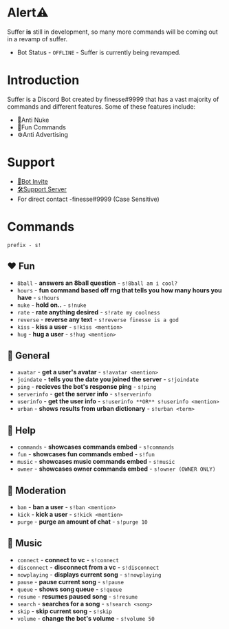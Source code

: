 # Alert⚠️
Suffer **is** still in development, so many more commands will be coming out in a revamp of suffer.
- Bot Status - `OFFLINE` - Suffer is currently being revamped.

# Introduction
Suffer is a Discord Bot created by finesse#9999 that has a vast majority of commands and different features. 
Some of these features include:

- 🤖Anti Nuke
- 🔧Fun Commands
- ⚙️Anti Advertising

# Support
- [🤖Bot Invite](https://discord.com/api/oauth2/authorize?client_id=641522471597506581&permissions=0&scope=bot)
- [🛠️Support Server](https://discord.gg/dropouts)
- For direct contact -finesse#9999 (Case Sensitive)

# Commands
`prefix - s!`
## ❤️ Fun
- `8ball` - **answers an 8ball question** - `s!8ball am i cool?`
- `hours` - **fun command based off rng that tells you how many hours you have** - `s!hours`
- `nuke` - **hold on..** - `s!nuke`
- `rate` - **rate anything desired** - `s!rate my coolness`
- `reverse` - **reverse any text** - `s!reverse finesse is a god`
- `kiss` - **kiss a user** - `s!kiss <mention>`
- `hug` - **hug a user** - `s!hug <mention>`
## 🧡 General
- `avatar` - **get a user's avatar** - `s!avatar <mention>`
- `joindate` - **tells you the date you joined the server** - `s!joindate`
- `ping` - **recieves the bot's response ping** - `s!ping`
- `serverinfo` - **get the server info** - `s!serverinfo`
- `userinfo` - **get the user info** - `s!userinfo **OR** s!userinfo <mention>`
- `urban` - **shows results from urban dictionary** - `s!urban <term>`
## 💛 Help
- `commands` - **showcases commands embed** - `s!commands`
- `fun` - **showcases fun commands embed** - `s!fun`
- `music` - **showcases music commands embed** - `s!music`
- `owner` - **showcases owner commands embed** - `s!owner (OWNER ONLY)`
## 💚 Moderation
- `ban` - **ban a user** - `s!ban <mention>`
- `kick` - **kick a user** - `s!kick <mention>`
- `purge` - **purge an amount of chat** - `s!purge 10`
## 💙 Music
- `connect` - **connect to vc** - `s!connect`
- `disconnect` - **disconnect from a vc** - `s!disconnect`
- `nowplaying` - **displays current song** - `s!nowplaying`
- `pause` - **pause current song** - `s!pause`
- `queue` - **shows song queue** - `s!queue`
- `resume` - **resumes paused song** - `s!resume`
- `search` - **searches for a song** - `s!search <song>`
- `skip` - **skip current song** - `s!skip`
- `volume` - **change the bot's volume** - `s!volume 50`
